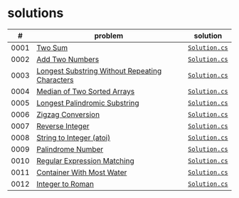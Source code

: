 # solutions

|#|problem|solution|
|--|--|--|
|0001|[Two Sum](https://leetcode.com/problems/two-sum/)|[`Solution.cs`](./LeetCodeSolutions/Solutions/_0001/Solution.cs)|
|0002|[Add Two Numbers](https://leetcode.com/problems/add-two-numbers/)|[`Solution.cs`](./LeetCodeSolutions/Solutions/_0002/Solution.cs)|
|0003|[Longest Substring Without Repeating Characters](https://leetcode.com/problems/longest-substring-without-repeating-characters/)|[`Solution.cs`](./LeetCodeSolutions/Solutions/_0003/Solution.cs)|
|0004|[Median of Two Sorted Arrays](https://leetcode.com/problems/median-of-two-sorted-arrays/)|[`Solution.cs`](./LeetCodeSolutions/Solutions/_0004/Solution.cs)|
|0005|[Longest Palindromic Substring](https://leetcode.com/problems/longest-palindromic-substring/)|[`Solution.cs`](./LeetCodeSolutions/Solutions/_0005/Solution.cs)|
|0006|[Zigzag Conversion](https://leetcode.com/problems/zigzag-conversion/)|[`Solution.cs`](./LeetCodeSolutions/Solutions/_0006/Solution.cs)|
|0007|[Reverse Integer](https://leetcode.com/problems/reverse-integer/)|[`Solution.cs`](./LeetCodeSolutions/Solutions/_0007/Solution.cs)|
|0008|[String to Integer (atoi)](https://leetcode.com/problems/string-to-integer-atoi/)|[`Solution.cs`](./LeetCodeSolutions/Solutions/_0008/Solution.cs)|
|0009|[Palindrome Number](https://leetcode.com/problems/palindrome-number/)|[`Solution.cs`](./LeetCodeSolutions/Solutions/_0009/Solution.cs)|
|0010|[Regular Expression Matching](https://leetcode.com/problems/regular-expression-matching/)|[`Solution.cs`](./LeetCodeSolutions/Solutions/_0010/Solution.cs)|
|0011|[Container With Most Water](https://leetcode.com/problems/container-with-most-water/)|[`Solution.cs`](./LeetCodeSolutions/Solutions/_0011/Solution.cs)|
|0012|[Integer to Roman](https://leetcode.com/problems/integer-to-roman/)|[`Solution.cs`](./LeetCodeSolutions/Solutions/_0012/Solution.cs)|
